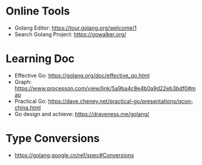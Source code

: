 

# Online Tools

- Golang Editor: https://tour.golang.org/welcome/1
- Search Golang Project: https://gowalker.org/

# Learning Doc

- Effective Go: https://golang.org/doc/effective_go.html
- Graph: https://www.processon.com/view/link/5a9ba4c8e4b0a9d22eb3bdf0#map
- Practical Go: https://dave.cheney.net/practical-go/presentations/qcon-china.html
- Go design and achieve: https://draveness.me/golang/

# Type Conversions

- https://golang.google.cn/ref/spec#Conversions

